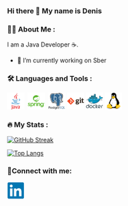 ### Hi there 👋 My name is Denis

### :man_technologist: About Me :
I am a Java Developer :coffee:.

- 🔭 I’m currently working on Sber

### :hammer_and_wrench: Languages and Tools :
<div>
<img src="https://github.com/devicons/devicon/blob/master/icons/java/java-original-wordmark.svg" title="Java" alt="Java" width="40" height="40"/>&nbsp;
<img src="https://github.com/devicons/devicon/blob/master/icons/spring/spring-original-wordmark.svg" title="Spring" alt="Spring" width="40" height="40"/>&nbsp;
<img src="https://github.com/devicons/devicon/blob/master/icons/postgresql/postgresql-original-wordmark.svg" title="Postgresql" alt="Postgresql" width="40" height="40"/>
<img src="https://github.com/devicons/devicon/blob/master/icons/git/git-original-wordmark.svg" title="Git" alt="Git" width="40" height="40"/>
<img src="https://github.com/devicons/devicon/blob/master/icons/docker/docker-original-wordmark.svg" title="Docker" alt="Docker" width="40" height="40"/>
<img src="https://github.com/devicons/devicon/blob/master/icons/linux/linux-original.svg" title="Linux" alt="Linux" width="40" height="40"/>
</div>

### :fire: My Stats :
[![GitHub Streak](https://streak-stats.demolab.com/?user=Saffchen&theme=dark)](https://git.io/streak-stats)

[![Top Langs](https://github-readme-stats.vercel.app/api/top-langs/?username=Saffchen&layout=compact&theme=vision-friendly-dark)](https://github.com/anuraghazra/github-readme-stats)

### 📱Connect with me:
<a href="https://www.linkedin.com/in/denis-savchenko-11b25224a/" target="_blank">
    <img src="https://github.com/devicons/devicon/blob/master/icons/linkedin/linkedin-original.svg" title="LinkedIn" alt="LinkedIn" width="40" height="40">
</a>
<!--
**Saffchen/Saffchen** is a ✨ _special_ ✨ repository because its `README.md` (this file) appears on your GitHub profile.

Here are some ideas to get you started:

- 🔭 I’m currently working on ...
- 🌱 I’m currently learning ...
- 👯 I’m looking to collaborate on ...
- 🤔 I’m looking for help with ...
- 💬 Ask me about ...
- 📫 How to reach me: ...
- 😄 Pronouns: ...
- ⚡ Fun fact: ...
-->
